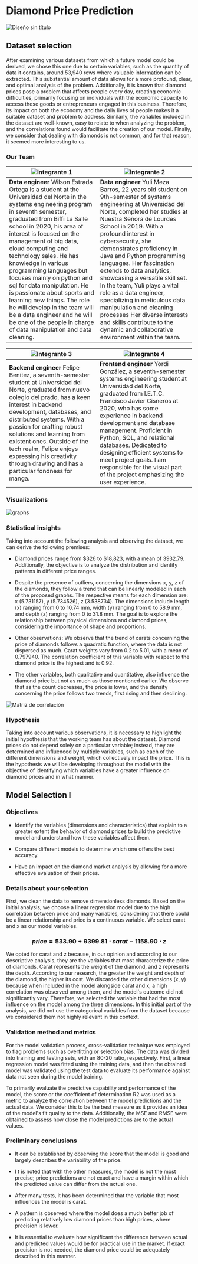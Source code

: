 # Diamond Price Prediction

![Diseño sin título](https://github.com/wilsone24/Optimization-Project/assets/118389840/00704de8-ad2e-408e-b2c7-7f3410716ddd)


## Dataset selection

After examining various datasets from which a future model could be derived, we chose this one due to certain variables, such as the quantity of data it contains, around 53,940 rows where valuable information can be extracted. This substantial amount of data allows for a more profound, clear, and optimal analysis of the problem. Additionally, it is known that diamond prices pose a problem that affects people every day, creating economic difficulties, primarily focusing on individuals with the economic capacity to access these goods or entrepreneurs engaged in this business. Therefore, its impact on both the economy and the daily lives of people makes it a suitable dataset and problem to address. Similarly, the variables included in the dataset are well-known, easy to relate to when analyzing the problem, and the correlations found would facilitate the creation of our model. Finally, we consider that dealing with diamonds is not common, and for that reason, it seemed more interesting to us.

### Our Team

| ![Integrante 1](https://github.com/wilsone24/Optimization-Project/assets/118389840/1ad141ba-4520-4d3e-add6-724df3f272ce)  | ![Integrante 2](https://github.com/wilsone24/Optimization-Project/assets/118389840/92da7de6-a034-40f4-affa-2887ebc5fed3)  |
| --- | --- |
| **Data engineer**  Wilson Estrada Ortega is a student at the Universidad del Norte in the systems engineering program in seventh semester, graduated from Biffi La Salle school in 2020, his area of interest is focused on the management of big data, cloud computing and technology sales. He has knowledge in various programming languages but focuses mainly on python and sql for data manipulation. He is passionate about sports and learning new things. The role he will develop in the team will be a data engineer and he will be one of the people in charge of data manipulation and data cleaning. | **Data engineer** Yuli Meza Barros, 22 years old student on 9th-semester of systems engineering at Universidad del Norte, completed her studies at Nuestra Señora de Lourdes School in 2019. With a profound interest in cybersecurity, she demonstrates proficiency in Java and Python programming languages. Her fascination extends to data analytics, showcasing a versatile skill set. In the team, Yuli plays a vital role as a data engineer, specializing in meticulous data manipulation and cleaning processes  Her diverse interests and skills contribute to the dynamic and collaborative environment within the team. |

| ![Integrante 3](https://github.com/wilsone24/Optimization-Project/assets/118389840/d1a88f04-6a50-42de-9387-6965a03343dd)  | ![Integrante 4](https://github.com/wilsone24/Optimization-Project/assets/118389840/85134bbd-01ca-44b2-8ed7-af2ecd0a8bcb)  |
| --- | --- |
| **Backend engineer** Felipe Benítez, a seventh-semester student at Universidad del Norte, graduated from nuevo colegio del prado, has a keen interest in backend development, databases, and distributed systems. With a passion for crafting robust solutions and learning from existent ones. Outside of the tech realm, Felipe enjoys expressing his creativity through drawing and has a particular fondness for manga. | **Frontend engineer** Yordi González, a seventh-semester systems engineering student at Universidad del Norte, graduated from I.E.T.C. Francisco Javier Cisneros at 2020, who has some experience in backend development and database management. Proficient in Python, SQL, and relational databases. Dedicated to designing efficient systems to meet project goals. I am responsible for the visual part of the project emphasizing the user experience. |

### Visualizations

![graphs](https://github.com/wilsone24/Optimization-Project/assets/118389840/b730627f-6528-478d-a752-e4925849b160)

### Statistical insights

Taking into account the following analysis and observing the dataset, we can derive the following premises:

* Diamond prices range from $326 to $18,823, with a mean of 3932.79. Additionally, the objective is to analyze the distribution and identify patterns in different price ranges.

* Despite the presence of outliers, concerning the dimensions x, y, z of the diamonds, they follow a trend that can be linearly modeled in each of the proposed graphs. The respective means for each dimension are: x (5.731157), y (5.734526), z (3.538734). The dimensions include length (x) ranging from 0 to 10.74 mm, width (y) ranging from 0 to 58.9 mm, and depth (z) ranging from 0 to 31.8 mm. The goal is to explore the relationship between physical dimensions and diamond prices, considering the importance of shape and proportions.

* Other observations: We observe that the trend of carats concerning the price of diamonds follows a quadratic function, where the data is not dispersed as much. Carat weights vary from 0.2 to 5.01, with a mean of 0.797940. The correlation coefficient of this variable with respect to the diamond price is the highest and is 0.92.

* The other variables, both qualitative and quantitative, also influence the diamond price but not as much as those mentioned earlier. We observe that as the count decreases, the price is lower, and the density concerning the price follows two trends, first rising and then declining.

![Matriz de correlación](https://github.com/wilsone24/Optimization-Project/assets/118389840/cf952684-999a-4dfd-baf5-8bac9e6194fe)

### Hypothesis

Taking into account various observations, it is necessary to highlight the initial hypothesis that the working team has about the dataset. Diamond prices do not depend solely on a particular variable; instead, they are determined and influenced by multiple variables, such as each of the different dimensions and weight, which collectively impact the price. This is the hypothesis we will be developing throughout the model with the objective of identifying which variables have a greater influence on diamond prices and in what manner.

## Model Selection I

### Objectives

* Identify the variables (dimensions and characteristics) that explain to a greater extent the behavior of diamond prices to build the predictive model and understand how these variables affect them.

* Compare different models to determine which one offers the best accuracy.

* Have an impact on the diamond market analysis by allowing for a more effective evaluation of their prices.



### Details about your selection

First, we clean the data to remove dimensionless diamonds. Based on the initial analysis, we choose a linear regression model due to the high correlation between price and many variables, considering that there could be a linear relationship and price is a continuous variable. We select carat and x as our model variables.

###  $$price=533.90+9399.81\cdot carat - 1158.90 \cdot z $$


We opted for carat and z because, in our opinion and according to our descriptive analysis, they are the variables that most characterize the price of diamonds. Carat represents the weight of the diamond, and z represents the depth. According to our research, the greater the weight and depth of the diamond, the higher its cost. We discarded the other dimensions (x, y) because when included in the model alongside carat and x, a high correlation was observed among them, and the model's outcome did not significantly vary. Therefore, we selected the variable that had the most influence on the model among the three dimensions. In this initial part of the analysis, we did not use the categorical variables from the dataset because we considered them not highly relevant in this context.


### Validation method and metrics

For the model validation process, cross-validation technique was employed to flag problems such as overfitting or selection bias. The data was divided into training and testing sets, with an 80-20 ratio, respectively. First, a linear regression model was fitted using the training data, and then the obtained model was validated using the test data to evaluate its performance against data not seen during the model training.

To primarily evaluate the predictive capability and performance of the model, the score or the coefficient of determination R2 was used as a metric to analyze the correlation between the model predictions and the actual data. We consider this to be the best measure as it provides an idea of the model's fit quality to the data. Additionally, the MSE and RMSE were obtained to assess how close the model predictions are to the actual values.

### Preliminary conclusions

* It can be established by observing the score that the model is good and largely describes the variability of the price.

* I t is noted that with the other measures, the model is not the most precise; price predictions are not exact and have a margin within which the predicted value can differ from the actual one.

* After many tests, it has been determined that the variable that most influences the model is carat.

* A pattern is observed where the model does a much better job of predicting relatively low diamond prices than high prices, where precision is lower.

* It is essential to evaluate how significant the difference between actual and predicted values would be for practical use in the market. If exact precision is not needed, the diamond price could be adequately described in this manner.
